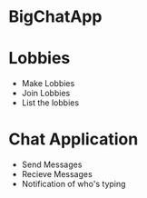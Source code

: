 # BigChatApp


# Lobbies
- Make Lobbies
- Join Lobbies
- List the lobbies


# Chat Application
- Send Messages
- Recieve Messages
- Notification of who's typing

